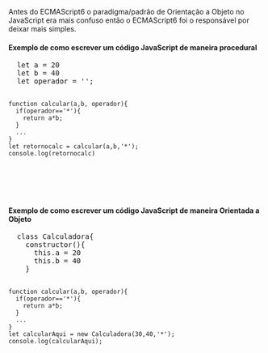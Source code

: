   Antes do ECMAScript6 o paradigma/padrão de Orientação a Objeto no JavaScript era mais confuso então o ECMAScript6 foi o responsável
  por deixar mais simples.


  <h4>Exemplo de como escrever um código JavaScript de maneira procedural </h4>
  <pre>
  let a = 20
  let b = 40
  let operador = '';
  
    function calcular(a,b, operador){
      if(operador=='*'){
        return a*b;
      }
      ...
    }
    let retornocalc = calcular(a,b,'*');
    console.log(retornocalc)
  
  </pre>
  
  <br>
  <h4>Exemplo de como escrever um código JavaScript de maneira Orientada a Objeto </h4>
  <pre>
  class Calculadora{
    constructor(){
      this.a = 20
      this.b = 40
    }

    function calcular(a,b, operador){
      if(operador=='*'){
        return a*b;
      }
      ...
    }
    let calcularAqui = new Calculadora(30,40,'*');
    console.log(calcularAqui);
  </pre>
  
